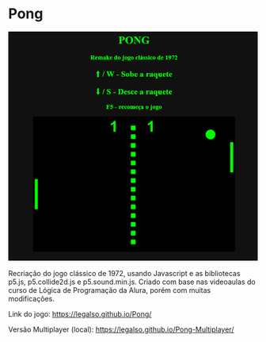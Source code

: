 # Pong

![preview](./image/preview.png)

Recriação do jogo clássico de 1972, usando Javascript e as bibliotecas p5.js, p5.collide2d.js e p5.sound.min.js. 
Criado com base nas videoaulas do curso de Lógica de Programação da Alura, porém com muitas modificações.

Link do jogo: https://legalso.github.io/Pong/

Versão Multiplayer (local): https://legalso.github.io/Pong-Multiplayer/
